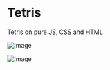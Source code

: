 # Tetris
Tetris on pure JS, CSS and HTML

![image](https://user-images.githubusercontent.com/71726365/219897543-cf719a94-7a18-4ccc-9a72-a81077be19b9.png)

![image](https://user-images.githubusercontent.com/71726365/219898271-2865c553-2416-4c51-ae9d-3c9f69f36c70.png)
